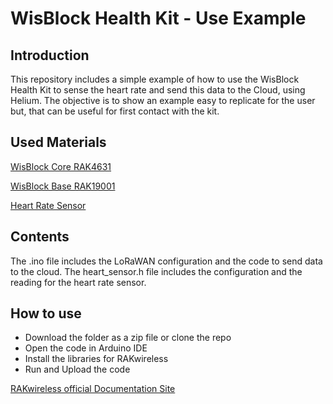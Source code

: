 # WisBlock Health Kit - Use Example

## Introduction

This repository includes a simple example of how to use the WisBlock Health Kit to sense the heart rate and send this data to the Cloud, using Helium.
The objective is to show an example easy to replicate for the user but, that can be useful for first contact with the kit.

## Used Materials

[WisBlock Core RAK4631](https://store.rakwireless.com/products/rak4631-lpwan-node?variant=37505443987654)

[WisBlock Base RAK19001](https://store.rakwireless.com/products/rak19001-wisblock-dual-io-base-board)

[Heart Rate Sensor](https://store.rakwireless.com/products/wisblock-heart-rate-sensor-rak12012)

## Contents 

The .ino file includes the LoRaWAN configuration and the code to send data to the cloud. The heart_sensor.h file includes the configuration and the reading for the heart rate sensor.

## How to use

- Download the folder as a zip file or clone the repo
- Open the code in Arduino IDE
- Install the libraries for RAKwireless
- Run and Upload the code

[RAKwireless official Documentation Site](https://docs.rakwireless.com/Introduction/)
